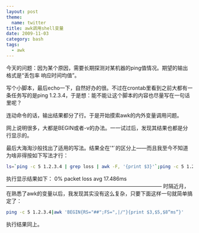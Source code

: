 ```yaml
---
layout: post
theme:
  name: twitter
title: awk调用shell变量
date: 2009-11-03
category: bash
tags:
  - awk
---
```


今天的问题：因为某个原因，需要长期探测对某机器的ping值情况。期望的输出格式是“丢包率 响应时间均值”。

写个小脚本，最后echo一下，自然好办的很。不过在crontab里看到之前大都有一条任务写的是ping 1.2.3.4，于是想：能不能让这个脚本的内容也尽量写在一句话里呢？

连动命令的话，输出结果都分了行。于是开始摸索awk的内外变量调用问题。

网上说明很多，大都是BEGIN或者-v的办法。一一试过后，发现其结果也都是分行显示的。

最后大海淘沙般找出了适用的写法。结果全在'"`的区分上——而且我至今不知道为啥非得按如下写法才行：
```bash
ls=`ping -c 5 1.2.3.4 | grep loss | awk -F, '{print $3}'`;ping -c 5 1.2.3.4 | grep rtt | awk -F/ '{print "'"$ls"' avg " $5 "ms"}'
```
执行显示结果如下：
0% packet loss avg 17.486ms
——————————————————————————————
时隔近月，在熟悉了awk的变量以后，我发现其实没有这么复杂，只要下面这样一句就简单搞定了：
```bash
ping -c 5 1.2.3.4|awk 'BEGIN{RS="##";FS=",|/"}{print $3,$5,$8“ms”}'
```
执行结果同上。
